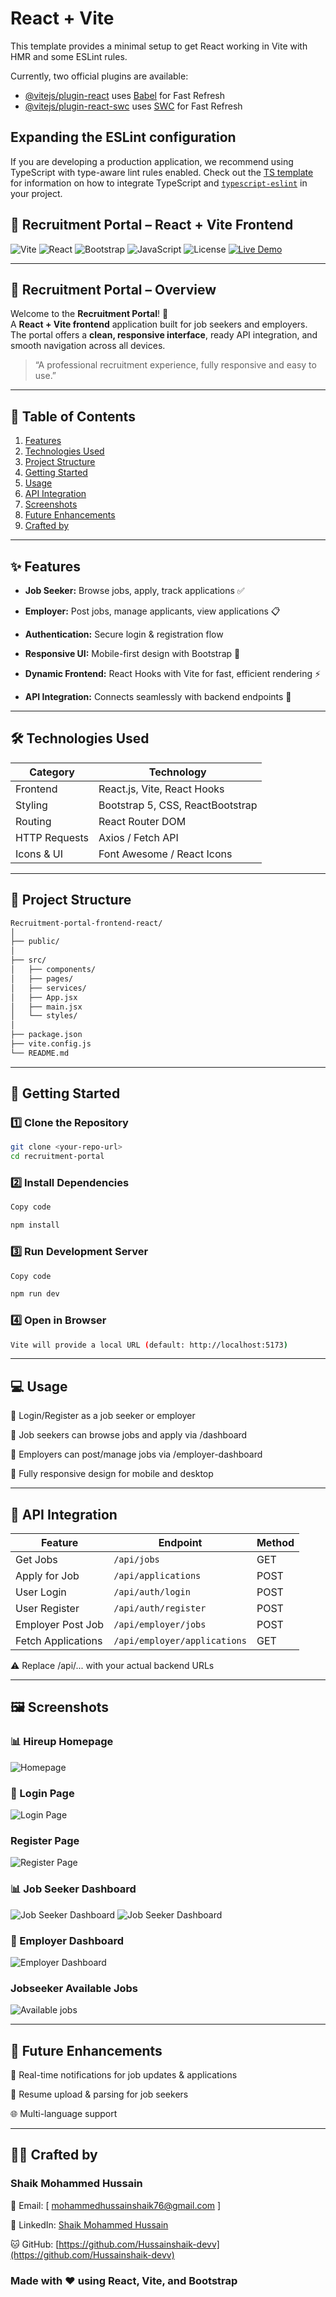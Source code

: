 # React + Vite

This template provides a minimal setup to get React working in Vite with HMR and some ESLint rules.

Currently, two official plugins are available:

- [@vitejs/plugin-react](https://github.com/vitejs/vite-plugin-react/blob/main/packages/plugin-react) uses [Babel](https://babeljs.io/) for Fast Refresh
- [@vitejs/plugin-react-swc](https://github.com/vitejs/vite-plugin-react/blob/main/packages/plugin-react-swc) uses [SWC](https://swc.rs/) for Fast Refresh

## Expanding the ESLint configuration

If you are developing a production application, we recommend using TypeScript with type-aware lint rules enabled. Check out the [TS template](https://github.com/vitejs/vite/tree/main/packages/create-vite/template-react-ts) for information on how to integrate TypeScript and [`typescript-eslint`](https://typescript-eslint.io) in your project.

## 🚀 Recruitment Portal – React + Vite Frontend

![Vite](https://img.shields.io/badge/Vite-4.5.0-yellow?logo=vite&logoColor=white)
![React](https://img.shields.io/badge/React-18.2.0-blue?logo=react&logoColor=white)
![Bootstrap](https://img.shields.io/badge/Bootstrap-5.3-purple?logo=bootstrap&logoColor=white)
![JavaScript](https://img.shields.io/badge/JavaScript-ES6-yellow?logo=javascript&logoColor=black)
![License](https://img.shields.io/badge/License-MIT-green)
[![Live Demo](https://img.shields.io/badge/Live-Demo-blue?logo=appveyor&logoColor=white)](http://your-live-demo-link.com)

---

## 🌟 Recruitment Portal – Overview

Welcome to the **Recruitment Portal**! 🎯  
A **React + Vite frontend** application built for job seekers and employers. The portal offers a **clean, responsive interface**, ready API integration, and smooth navigation across all devices.  

> “A professional recruitment experience, fully responsive and easy to use.”  

---

## 📌 Table of Contents

1. [Features](#-features)  
2. [Technologies Used](#-technologies-used)  
3. [Project Structure](#-project-structure)  
4. [Getting Started](#-getting-started)  
5. [Usage](#-usage)  
6. [API Integration](#-api-integration)  
7. [Screenshots](#-screenshots)  
8. [Future Enhancements](#-future-enhancements)  
9. [Crafted by](#-crafted-by)  

---

## ✨ Features

- **Job Seeker:** Browse jobs, apply, track applications ✅  
- **Employer:** Post jobs, manage applicants, view applications 📋

- **Authentication:** Secure login & registration flow

- **Responsive UI:** Mobile-first design with Bootstrap 📱  
- **Dynamic Frontend:** React Hooks with Vite for fast, efficient rendering ⚡  
- **API Integration:** Connects seamlessly with backend endpoints 🔗  

---

## 🛠 Technologies Used

| Category | Technology |
|----------|-----------|
| Frontend | React.js, Vite, React Hooks |
| Styling | Bootstrap 5, CSS, ReactBootstrap |
| Routing | React Router DOM |
| HTTP Requests | Axios / Fetch API |
| Icons & UI | Font Awesome / React Icons |

---

## 📂 Project Structure

```bash
Recruitment-portal-frontend-react/
│
├── public/             
│
├── src/
│   ├── components/                               
│   ├── pages/           
│   ├── services/        
│   ├── App.jsx          
│   ├── main.jsx         
│   └── styles/          
│
├── package.json         
├── vite.config.js       
└── README.md   
```

---

## 🚀 Getting Started

### 1️⃣ Clone the Repository

```bash
git clone <your-repo-url>
cd recruitment-portal
```

### 2️⃣ Install Dependencies

```bash
Copy code

npm install
```

### 3️⃣ Run Development Server

```bash
Copy code

npm run dev
```

### 4️⃣ Open in Browser

```bash
Vite will provide a local URL (default: http://localhost:5173)
```

---

## 💻 Usage

🔑 Login/Register as a job seeker or employer

📝 Job seekers can browse jobs and apply via /dashboard

🏢 Employers can post/manage jobs via /employer-dashboard

📱 Fully responsive design for mobile and desktop

---

## 🔗 API Integration

| Feature            | Endpoint                     | Method |
| ------------------ | ---------------------------- | ------ |
| Get Jobs           | `/api/jobs`                  | GET    |
| Apply for Job      | `/api/applications`          | POST   |
| User Login         | `/api/auth/login`            | POST   |
| User Register      | `/api/auth/register`         | POST   |
| Employer Post Job  | `/api/employer/jobs`         | POST   |
| Fetch Applications | `/api/employer/applications` | GET    |

⚠️ Replace /api/... with your actual backend URLs

---

## 🖼 Screenshots

### 📊 Hireup Homepage

![Homepage](./src/assets/hireup%20homepage.JPG)

### 🔑 Login Page

![Login Page](./src/assets/hireup%20login%20page.JPG)

### Register Page

![Register Page](./src/assets/hireup%20register%20page.JPG)

### 📊 Job Seeker Dashboard

![Job Seeker Dashboard](./src/assets/jobseeker%20dash%201.JPG)
![Job Seeker Dashboard](./src/assets/jobseeker%20dash%202.JPG)

### 🏢 Employer Dashboard

![Employer Dashboard](./src/assets/employer%20dashboardpage.JPG)

### Jobseeker Available Jobs

![Available jobs](./src/assets/available%20jobs%20jobseeker.JPG)

---

## 🌟 Future Enhancements

🔔 Real-time notifications for job updates & applications

📄 Resume upload & parsing for job seekers

🌐 Multi-language support

---

## 👨‍💻 Crafted by

### Shaik Mohammed Hussain

📧 Email: [ mohammedhussainshaik76@gmail.com ]

💼 LinkedIn: [Shaik Mohammed Hussain](https://www.linkedin.com/in/shaik-mohammed-hussain-8878b9236?trk=contact-info)

🐱 GitHub: [https://github.com/Hussainshaik-devv](https://github.com/Hussainshaik-devv)

### Made with ❤️ using React, Vite, and Bootstrap
